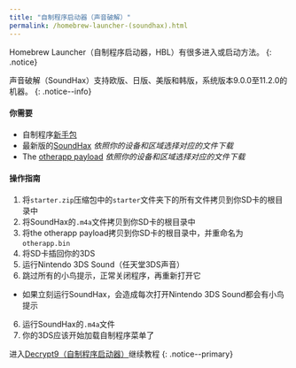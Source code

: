 ```yaml
---
title: "自制程序启动器（声音破解）"
permalink: /homebrew-launcher-(soundhax).html
---
```


Homebrew Launcher（自制程序启动器，HBL）有很多进入或启动方法。
{: .notice}

声音破解（SoundHax）支持欧版、日版、美版和韩版，系统版本9.0.0至11.2.0的机器。
{: .notice--info}

#### 你需要

+ 自制程序[新手包](http://smealum.github.io/ninjhax2/starter.zip)
+ 最新版的[SoundHax](http://soundhax.com/) *依照你的设备和区域选择对应的文件下载*
+ The [otherapp payload](https://smealum.github.io/3ds/#otherapp) *依照你的设备和区域选择对应的文件下载*

#### 操作指南

1. 将`starter.zip`压缩包中的`starter`文件夹下的所有文件拷贝到你SD卡的根目录中
2. 将SoundHax的`.m4a`文件拷贝到你SD卡的根目录中
3. 将the otherapp payload拷贝到你SD卡的根目录中，并重命名为`otherapp.bin`
4. 将SD卡插回你的3DS
5. 运行Nintendo 3DS Sound（任天堂3DS声音）
6. 跳过所有的小鸟提示，正常关闭程序，再重新打开它
  + 如果立刻运行SoundHax，会造成每次打开Nintendo 3DS Sound都会有小鸟提示
6. 运行SoundHax的`.m4a`文件
7. 你的3DS应该开始加载自制程序菜单了

进入[Decrypt9（自制程序启动器）](decrypt9-(homebrew-launcher))继续教程
{: .notice--primary}
